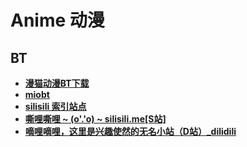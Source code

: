 # Anime 动漫

## BT

- **[漫猫动漫BT下载](http://www.comicat.org/)**
- **[miobt](http://www.miobt.com/)**
- **[silisili 索引站点](http://www.silisili.cc/)**
- **[嘶哩嘶哩 ~ (o'.'o) ~ silisili.me[S站]](http://www.silisili.me/)**
- **[嘀哩嘀哩，这里是兴趣使然的无名小站（D站）_dilidili](http://www.dilidili.name/)**